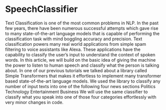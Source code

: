 # SpeechClassifier
Text Classification is one of the most common problems in NLP. In the past few years, there have been numerous successful attempts which gave rise to many state-of-the-art language models that is capable of performing the classification task with mind boggling accuracy and precision. Text classification powers many real world applications from simple spam filtering to voice assistants like Alexa. These applications have the capability to classify the user’s input to understand the context of spoken words.  In this article, we will build on the basic idea of giving the machine the power to listen to human speech and classify what the person is talking about.  In one of our previous tutorials we talked about a library called Simple Transformers that makes it effortless to implement many transformer based state-of-the-art language models. We used the library to classify any number of input texts into one of the following four news sections   Politics Technology Entertainment Business  We will use the same classifier to classify what you speak into one of those four categories effortlessly with very minor changes in code. 
